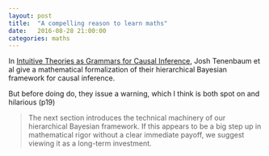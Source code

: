 ```yaml
---
layout: post
title:  "A compelling reason to learn maths"
date:   2016-08-28 21:00:00
categories: maths
---
```

 
In [Intuitive Theories as Grammars for Causal Inference](http://web.mit.edu/cocosci/Papers/tgn-grammar.pdf),
Josh Tenenbaum et al give a mathematical formalization of their
hierarchical Bayesian framework for causal inference.

But before doing do, they issue a warning, which I think is both spot on and hilarious (p19)

> The next section introduces the technical machinery of our hierarchical Bayesian
> framework. If this appears to be a big step up in mathematical rigor without a clear immediate
> payoff, we suggest viewing it as a long-term investment.
